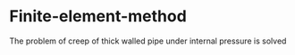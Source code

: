# Finite-element-method
The problem of creep of thick walled pipe under internal pressure is solved
